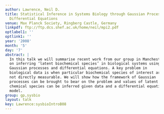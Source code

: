 ```yaml
---
author: Lawrence, Neil D.
title: Statistical Inference in Systems Biology through Gaussian Processes and Ordinary
  Differential Equations
venue: Max Planck Society, Ringberg Castle, Germany
linkpdf: ftp://ftp.dcs.shef.ac.uk/home/neil/mpi2.pdf
optlabel1: ''
optlink1: ''
year: '2008'
month: '5'
day: '7'
abstract: |
  In this talk we will summarise recent work from our group in Manchester
  on inferring ‘latent biochemical species’ in biological systems using
  Gaussian processes and differential equations. A key problem in
  biological data is when particular biochemical species of interest are
  not directly measurable. We will show how the framework of Gaussian
  processes can be brought to bear on the problem and values of latent
  chemical species can be inferred given data and a differential equation
  model.
group: gp,sysbio
layout: talk
key: Lawrence:sysbioIntroB08
---
```

